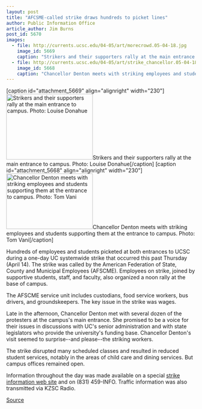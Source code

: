```yaml
---
layout: post
title: "AFCSME-called strike draws hundreds to picket lines"
author: Public Information Office
article_author: Jim Burns
post_id: 5670
images:
  - file: http://currents.ucsc.edu/04-05/art/morecrowd.05-04-18.jpg
    image_id: 5669
    caption: "Strikers and their supporters rally at the main entrance to campus. Photo: Louise Donahue"
  - file: http://currents.ucsc.edu/04-05/art/strike_chancellor.05-04-18.jpg
    image_id: 5668
    caption: "Chancellor Denton meets with striking employees and students supporting them at the entrance to campus. Photo: Tom Vani"
---
```


[caption id="attachment_5669" align="alignright" width="230"]<a href="http://dev-ucsc-news.pantheonsite.io/wp-content/uploads/2005/04/morecrowd.05-04-18.jpg"><img class="size-full wp-image-5669" src="http://dev-ucsc-news.pantheonsite.io/wp-content/uploads/2005/04/morecrowd.05-04-18.jpg" alt="Strikers and their supporters rally at the main entrance to campus. Photo: Louise Donahue" width="230" height="174" /></a>Strikers and their supporters rally at the main entrance to campus. Photo: Louise Donahue[/caption]
[caption id="attachment_5668" align="alignright" width="230"]<a href="http://dev-ucsc-news.pantheonsite.io/wp-content/uploads/2005/04/strike_chancellor.05-04-18.jpg"><img class="size-full wp-image-5668" src="http://dev-ucsc-news.pantheonsite.io/wp-content/uploads/2005/04/strike_chancellor.05-04-18.jpg" alt="Chancellor Denton meets with striking employees and students supporting them at the entrance to campus. Photo: Tom Vani" width="230" height="147" /></a>Chancellor Denton meets with striking employees and students supporting them at the entrance to campus. Photo: Tom Vani[/caption]
<a name="content" id="content"></a>
<p>
  Hundreds of employees and students picketed at both entrances to UCSC during a one-day UC systemwide strike that occurred this past Thursday (April 14). The strike was called by the American Federation of State, County and Municipal Employees (AFSCME). Employees on strike, joined by supportive students, staff, and faculty, also organized a noon rally at the base of campus.
</p>
<p>
  The AFSCME service unit includes custodians, food service workers, bus drivers, and groundskeepers. The key issue in the strike was wages.<br>
</p>
<p>
  Late in the afternoon, Chancellor Denton met with several dozen of the protesters at the campus's main entrance. She promised to be a voice for their issues in discussions with UC's senior administration and with state legislators who provide the university's funding base. Chancellor Denton's visit seemed to surprise--and please--the striking workers.
</p>
<p>
  The strike disrupted many scheduled classes and resulted in reduced student services, notably in the areas of child care and dining services. But campus offices remained open.
</p>
<p>
  Information throughout the day was made available on a special <a href="http://www.ucsc.edu/news_events/strike-afscme_04-05/">strike information web site</a> and on (831) 459-INFO. Traffic information was also transmitted via KZSC Radio.<br>
</p>
<p><a href="http://www1.ucsc.edu/currents/04-05/04-18/strike.asp" title="Permalink to strike">Source</a></p>
